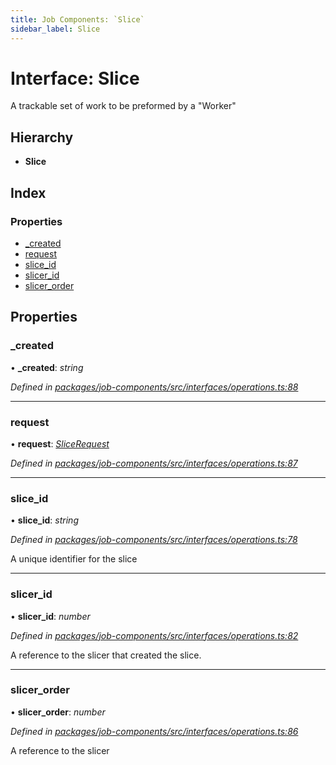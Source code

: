 ```yaml
---
title: Job Components: `Slice`
sidebar_label: Slice
---
```


# Interface: Slice

A trackable set of work to be preformed by a "Worker"

## Hierarchy

* **Slice**

## Index

### Properties

* [_created](slice.md#_created)
* [request](slice.md#request)
* [slice_id](slice.md#slice_id)
* [slicer_id](slice.md#slicer_id)
* [slicer_order](slice.md#slicer_order)

## Properties

###  _created

• **_created**: *string*

*Defined in [packages/job-components/src/interfaces/operations.ts:88](https://github.com/terascope/teraslice/blob/b843209f9/packages/job-components/src/interfaces/operations.ts#L88)*

___

###  request

• **request**: *[SliceRequest](slicerequest.md)*

*Defined in [packages/job-components/src/interfaces/operations.ts:87](https://github.com/terascope/teraslice/blob/b843209f9/packages/job-components/src/interfaces/operations.ts#L87)*

___

###  slice_id

• **slice_id**: *string*

*Defined in [packages/job-components/src/interfaces/operations.ts:78](https://github.com/terascope/teraslice/blob/b843209f9/packages/job-components/src/interfaces/operations.ts#L78)*

A unique identifier for the slice

___

###  slicer_id

• **slicer_id**: *number*

*Defined in [packages/job-components/src/interfaces/operations.ts:82](https://github.com/terascope/teraslice/blob/b843209f9/packages/job-components/src/interfaces/operations.ts#L82)*

A reference to the slicer that created the slice.

___

###  slicer_order

• **slicer_order**: *number*

*Defined in [packages/job-components/src/interfaces/operations.ts:86](https://github.com/terascope/teraslice/blob/b843209f9/packages/job-components/src/interfaces/operations.ts#L86)*

A reference to the slicer
